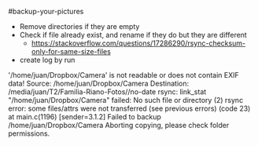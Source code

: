 #backup-your-pictures

- Remove directories if they are empty
- Check if file already exist, and rename if they do but they are different
    - https://stackoverflow.com/questions/17286290/rsync-checksum-only-for-same-size-files
- create log by run


'/home/juan/Dropbox/Camera' is not readable or does not contain EXIF data!
Source:      /home/juan/Dropbox/Camera
Destination: /media/juan/T2/Familia-Riano-Fotos//no-date
rsync: link_stat "/home/juan/Dropbox/Camera" failed: No such file or directory (2)
rsync error: some files/attrs were not transferred (see previous errors) (code 23) at main.c(1196) [sender=3.1.2]
Failed to backup /home/juan/Dropbox/Camera
Aborting copying, please check folder permissions.

